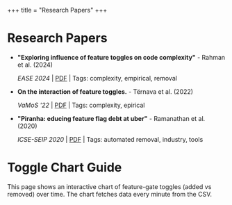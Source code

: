 +++
title = "Research Papers"
+++

# Research Papers <!-- on Feature Toggle Removal -->

<!--## Toggle Removal & Technical Debt -->
- **"Exploring influence of feature toggles on code complexity"** - Rahman et al. (2024)

  *EASE 2024* | [PDF](https://dl.acm.org/doi/abs/10.1145/3661167.3661190) | Tags: complexity, empirical, removal

- **On the interaction of feature toggles.** - Tërnava et al. (2022)

  *VaMoS '22* | [PDF](https://doi.org/10.1145/3510466.3510485) | Tags: complexity, epirical

- **"Piranha: educing feature flag debt at uber"** - Ramanathan et al. (2020)
  
  *ICSE-SEIP 2020* | [PDF](https://doi.org/10.1145/3377813.3381350) | Tags: automated removal, industry, tools

<!--## Static Analysis & Detection

## Safe Removal Strategies

## Industry Experience 
-->

# Toggle Chart Guide

This page shows an interactive chart of feature-gate toggles (added vs removed) over time. The chart fetches data every minute from the CSV.

<div id="vis"></div>

<script src="https://cdn.jsdelivr.net/npm/vega@5"></script>
<script src="https://cdn.jsdelivr.net/npm/vega-lite@4"></script>
<script src="https://cdn.jsdelivr.net/npm/vega-embed@6"></script>
<script>
const spec = {
  "description": "Added vs Removed feature gates over time",
  "data": {
    "url": "/data/feature_gates_events.csv",
    "format": {"type": "csv", "parse": {"date": "date"}}
  },
  "transform": [
    {"aggregate": [{"op": "count", "as": "count"}], "groupby": ["date","event"]}
  ],
  "width": 800,
  "height": 400,
  "mark": "line",
  "encoding": {
    "x": {"field": "date", "type": "temporal", "title": "Date"},
    "y": {"field": "count", "type": "quantitative", "title": "Number of Toggles"},
    "color": {"field": "event", "type": "nominal", "title": "Event"}
  }
};

function draw() {
  vegaEmbed('#vis', spec, {actions:false});
}

// setInterval(draw, 60000); - this is every minute
// refresh data every 6 hours (6h = 6*60*60*1000ms)
setInterval(draw, 1000 * 60 * 60 * 6);
draw();
</script>

